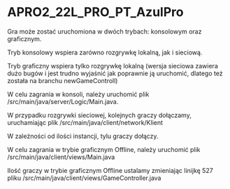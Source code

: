 # APRO2_22L_PRO_PT_AzulPro

Gra może zostać uruchomiona w dwóch trybach: konsolowym oraz graficznym.

Tryb konsolowy wspiera zarówno rozgrywkę lokalną, jak i sieciową.

Tryb graficzny wspiera tylko rozgrywkę lokalną (wersja sieciowa zawiera dużo bugów i jest trudno wyjaśnić jak poprawnie ją uruchomić,
dlatego też została na branchu newGameControll)

W celu zagrania w konsoli, należy uruchomić plik /src/main/java/server/Logic/Main.java.

W przypadku rozgrywki sieciowej, kolejnych graczy dołączamy, uruchamiając plik /src/main/java/client/network/Klient

W zależności od ilości instancji, tylu graczy dołączy.

W celu zagrania w trybie graficznym Offline, należy uruchomić plik /src/main/java/client/views/Main.java

Ilość graczy w trybie graficznym Offline ustalamy zmieniając linijkę 527 pliku /src/main/java/client/views/GameController.java